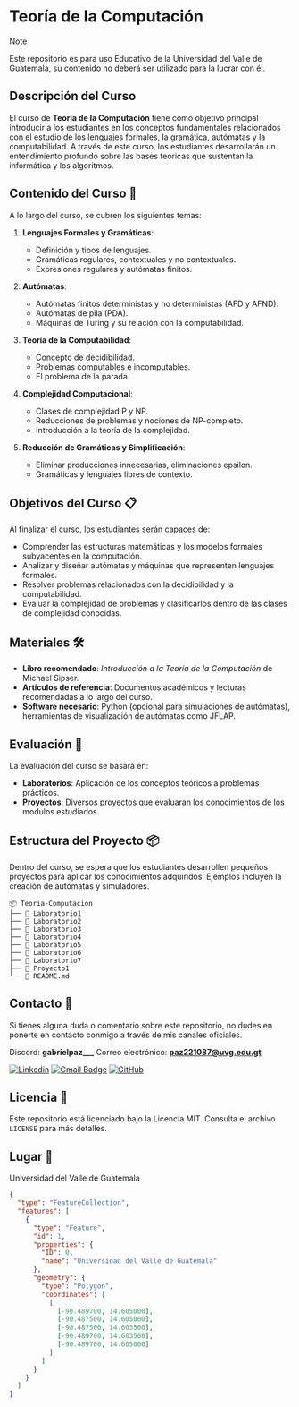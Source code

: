 # Teoría de la Computación

> [!NOTE]
> Este repositorio es para uso Educativo de la Universidad del Valle de Guatemala, su contenido no deberá ser utilizado para la lucrar con él.

## Descripción del Curso

El curso de **Teoría de la Computación** tiene como objetivo principal introducir a los estudiantes en los conceptos fundamentales relacionados con el estudio de los lenguajes formales, la gramática, autómatas y la computabilidad. A través de este curso, los estudiantes desarrollarán un entendimiento profundo sobre las bases teóricas que sustentan la informática y los algoritmos.

## Contenido del Curso 📖


A lo largo del curso, se cubren los siguientes temas:

1. **Lenguajes Formales y Gramáticas**:
   - Definición y tipos de lenguajes.
   - Gramáticas regulares, contextuales y no contextuales.
   - Expresiones regulares y autómatas finitos.

2. **Autómatas**:
   - Autómatas finitos deterministas y no deterministas (AFD y AFND).
   - Autómatas de pila (PDA).
   - Máquinas de Turing y su relación con la computabilidad.

3. **Teoría de la Computabilidad**:
   - Concepto de decidibilidad.
   - Problemas computables e incomputables.
   - El problema de la parada.

4. **Complejidad Computacional**:
   - Clases de complejidad P y NP.
   - Reducciones de problemas y nociones de NP-completo.
   - Introducción a la teoría de la complejidad.

5. **Reducción de Gramáticas y Simplificación**:
   - Eliminar producciones innecesarias, eliminaciones epsilon.
   - Gramáticas y lenguajes libres de contexto.

## Objetivos del Curso 📋

Al finalizar el curso, los estudiantes serán capaces de:

- Comprender las estructuras matemáticas y los modelos formales subyacentes en la computación.
- Analizar y diseñar autómatas y máquinas que representen lenguajes formales.
- Resolver problemas relacionados con la decidibilidad y la computabilidad.
- Evaluar la complejidad de problemas y clasificarlos dentro de las clases de complejidad conocidas.

## Materiales 🛠️
- **Libro recomendado**: *Introducción a la Teoría de la Computación* de Michael Sipser.
- **Artículos de referencia**: Documentos académicos y lecturas recomendadas a lo largo del curso.
- **Software necesario**: Python (opcional para simulaciones de autómatas), herramientas de visualización de autómatas como JFLAP.
  
## Evaluación 📝


La evaluación del curso se basará en:

- **Laboratorios**: Aplicación de los conceptos teóricos a problemas prácticos.
- **Proyectos**: Diversos proyectos que evaluaran los conocimientos de los modulos estudiados.


## Estructura del Proyecto 📦

Dentro del curso, se espera que los estudiantes desarrollen pequeños proyectos para aplicar los conocimientos adquiridos. Ejemplos incluyen la creación de autómatas y simuladores.


```
📦 Teoria-Computacion
├── 📂 Laboratorio1
├── 📂 Laboratorio2
├── 📂 Laboratorio3
├── 📂 Laboratorio4
├── 📂 Laboratorio5
├── 📂 Laboratorio6
├── 📂 Laboratorio7
├── 📂 Proyecto1
└── 📜 README.md
```


## Contacto 🚀

Si tienes alguna duda o comentario sobre este repositorio, no dudes en ponerte en contacto conmigo a través de mis canales oficiales.

Discord: **gabrielpaz___**
Correo electrónico: **paz221087@uvg.edu.gt**  

[![Linkedin](https://img.shields.io/badge/-gabrielpaz-blue?style=flat-square&logo=Linkedin&logoColor=white&link=LINK-DO-SEU-LINKEDIN)](https://www.linkedin.com/in/gabriel-paz-gapg/)
[![Gmail Badge](https://img.shields.io/badge/-paz221087@uvg.edu.gt-006bed?style=flat-square&logo=Gmail&logoColor=white&link=mailto:SEU-EMAIL)](mailto:paz221087@uvg.edu.gt)
[![GitHub](https://img.shields.io/github/followers/iuricode?label=follow&style=social)](LINK-DO-SEU-GITHUB)

## Licencia 📄

Este repositorio está licenciado bajo la Licencia MIT. Consulta el archivo `LICENSE` para más detalles.

## Lugar 📌

Universidad del Valle de Guatemala

```geojson
{
  "type": "FeatureCollection",
  "features": [
    {
      "type": "Feature",
      "id": 1,
      "properties": {
        "ID": 0,
        "name": "Universidad del Valle de Guatemala"
      },
      "geometry": {
        "type": "Polygon",
        "coordinates": [
          [
            [-90.489700, 14.605000],
            [-90.487500, 14.605000],
            [-90.487500, 14.603500],
            [-90.489700, 14.603500],
            [-90.489700, 14.605000] 
          ]
        ]
      }
    }
  ]
}
```
